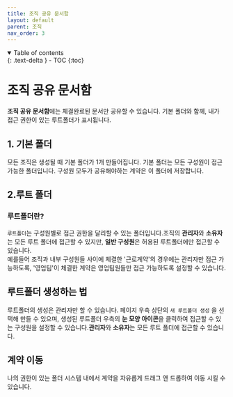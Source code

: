 ```yaml
---
title: 조직 공유 문서함
layout: default
parent: 조직
nav_order: 3
---
```


<details open markdown="block">
  <summary>
    Table of contents
  </summary>
  {: .text-delta }
- TOC
{:toc}
</details>

# 조직 공유 문서함

**조직 공유 문서함**에는 체결완료된 문서만 공유할 수 있습니다. 기본 폴더와 함께, 내가 접근 권한이 있는 루트폴더가 표시됩니다.

## 1. 기본 폴더  
모든 조직은 생성될 때 기본 폴더가 1개 만들어집니다. 기본 폴더는 모든 구성원이 접근 가능한 폴더입니다. 구성원 모두가 공유해야하는 계약은 이 폴더에 저장합니다. 

## 2.루트 폴더  

### 루트폴더란?  
`루트폴더`는 구성원별로 접근 권한을 달리할 수 있는 폴더입니다.조직의 **관리자**와 **소유자**는 모든 루트 폴더에 접근할 수 있지만, **일반 구성원**은 허용된 루트폴더에만 접근할 수 있습니다.  
 예를들어 조직과 내부 구성원들 사이에 체결한 '근로계약'의 경우에는 관리자만 접근 가능하도록, '영업팀'이 체결한 계약은 영업팀원들만 접근 가능하도록 설정할 수 있습니다.  

## 루트폴더 생성하는 법
루트폴더의 생성은 관리자만 할 수 있습니다. 페이지 우측 상단의 `새 루트폴더 생성` 을 선택해 만들 수 있으며, 생성된 루트폴더 우측의 **눈 모양 아이콘**을 클릭하여 접근할 수 있는 구성원을 설정할 수 있습니다.**관리자**와 **소유자**는 모든 루트 폴더에 접근할 수 있습니다. 

## 계약 이동
나의 권한이 있는 폴더 시스템 내에서 계약을 자유롭게 드래그 앤 드롭하여 이동 시킬 수 있습니다. 